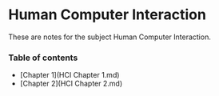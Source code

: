 # Human Computer Interaction

These are notes for the subject Human Computer Interaction.

### Table of contents

- [Chapter 1](HCI Chapter 1.md)
- [Chapter 2](HCI Chapter 2.md)
